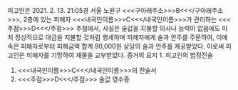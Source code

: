 피고인은 2021. 2. 13. 21:05경 서울 노원구 <<<구아래주소>>>B<<</구아래주소>>>, 2층에 있는 피해자 <<<내국인이름>>>C<<</내국인이름>>>가 관리하는 <<<주점>>>D<<</주점>>> 주점에서, 사실은 술값을 지불할 의사나 능력이 없음에도 마치 정상적으로 대금을 지불할 것처럼 행세하며 피해자에게 술과 안주를 주문하여, 이에 속은 피해자로부터 피해금액 합계 90,000원 상당의 술과 안주를 제공받았다. 이로써 피고인은 피해자를 기망하여 재물을 교부받았다.
증거의 요지 1. 피고인의 법정진술
1. <<<내국인이름>>>C<<</내국인이름>>>의 진술서
1. <<<주점>>>D<<</주점>>> 술값 영수증